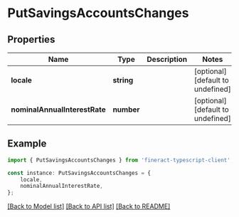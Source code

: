 # PutSavingsAccountsChanges


## Properties

Name | Type | Description | Notes
------------ | ------------- | ------------- | -------------
**locale** | **string** |  | [optional] [default to undefined]
**nominalAnnualInterestRate** | **number** |  | [optional] [default to undefined]

## Example

```typescript
import { PutSavingsAccountsChanges } from 'fineract-typescript-client';

const instance: PutSavingsAccountsChanges = {
    locale,
    nominalAnnualInterestRate,
};
```

[[Back to Model list]](../README.md#documentation-for-models) [[Back to API list]](../README.md#documentation-for-api-endpoints) [[Back to README]](../README.md)
